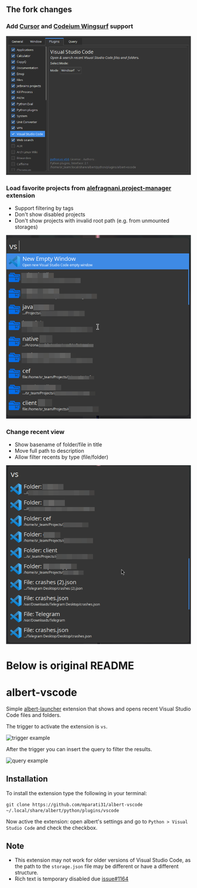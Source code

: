 ## The fork changes

### Add [Cursor](https://www.cursor.com/) and [Codeium Wingsurf](https://codeium.com/windsurf) support

![](img/wingsurf.png)

### Load favorite projects from [alefragnani.project-manager](https://github.com/alefragnani/vscode-project-manager) extension

- Support filtering by tags
- Don't show disabled projects
- Don't show projects with invalid root path (e.g. from unmounted storages)

![](img/projects.png)

### Change recent view

- Show basename of folder/file in title
- Move full path to description
- Allow filter recents by type (file/folder)

![](img/recent.png)





# Below is original README

# albert-vscode

Simple [albert-launcher](https://github.com/albertlauncher/albert) extension that shows and opens recent Visual Studio Code files and folders.

The trigger to activate the extension is `vs`.

![trigger example](img/example.png)

After the trigger you can insert the query to filter the results.

![query example](img/example_query.png)

## Installation

To install the extension type the following in your terminal:

```
git clone https://github.com/mparati31/albert-vscode ~/.local/share/albert/python/plugins/vscode
```

Now active the extension: open albert's settings and go to `Python > Visual Studio Code` and check the checkbox.

## Note

- This extension may not work for older versions of Visual Studio Code, as the path to the `storage.json` file may be different or have a different structure.
- Rich text is temporary disabled due [issue#1164](https://github.com/albertlauncher/albert/issues/1164)
